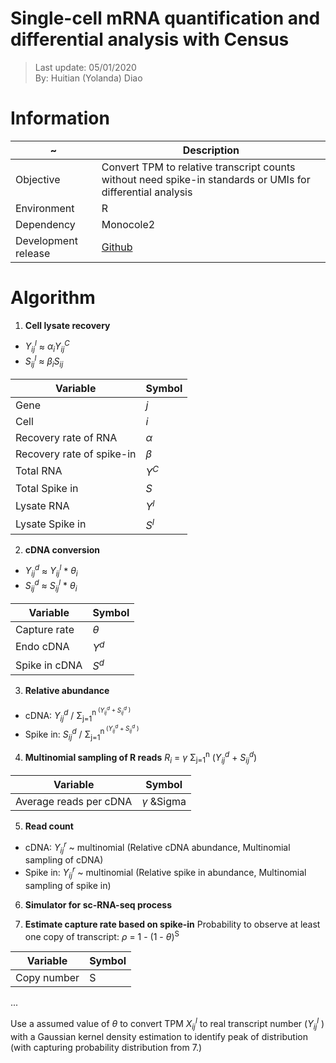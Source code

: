 # Single-cell mRNA quantification and differential analysis with Census
> Last update: 05/01/2020 <br>
> By: Huitian (Yolanda) Diao

# Information 
| ~ | Description |
| --- | --- |
| Objective | Convert TPM to relative transcript counts without need spike-in standards or UMIs for differential analysis |
| Environment | R |
| Dependency | Monocole2 |
| Development release | [Github](https://github.com/cole-trapnell-lab/monocle-release) |

# Algorithm
1. **Cell lysate recovery** <br>
  - *Y<sub>ij</sub><sup>l</sup>* ≈ *&alpha;<sub>i</sub>Y<sub>ij</sub><sup>C</sup>* <br>
  - *S<sub>ij</sub><sup>l</sup>* ≈ *&beta;<sub>i</sub>S<sub>ij</sub>*
 
| Variable | Symbol |
| --- | --- |
| Gene | *j* |
| Cell | *i* |
| Recovery rate of RNA |  *&alpha;* |
| Recovery rate of spike-in | *&beta;* |
| Total RNA | *Y<sup>C</sup>* |
| Total Spike in | *S* |
| Lysate RNA | *Y<sup>l</sup>* |
| Lysate Spike in | *S<sup>l</sup>* |

2. **cDNA conversion** <br>
  - *Y<sub>ij</sub><sup>d</sup>* ≈ *Y<sub>ij</sub><sup>l</sup>* * *&theta;<sub>i</sub>* <br>
  - *S<sub>ij</sub><sup>d</sup>* ≈ *S<sub>ij</sub><sup>l</sup>* * *&theta;<sub>i</sub>* <br>
 
| Variable | Symbol |
| --- | --- |
| Capture rate | *&theta;* |
| Endo cDNA | *Y<sup>d</sup>* |
| Spike in cDNA | *S<sup>d<sup>* |

3. **Relative abundance** <br>
 - cDNA:  *Y<sub>ij</sub><sup>d</sup>* / &Sigma;<sub>j=1</sub><sup>n<sup> (*Y<sub>ij</sub><sup>d</sup>* +  *S<sub>ij</sub><sup>d</sup>* )
 - Spike in:  *S<sub>ij</sub><sup>d</sup>* / &Sigma;<sub>j=1</sub><sup>n<sup> (*Y<sub>ij</sub><sup>d</sup>* +  *S<sub>ij</sub><sup>d</sup>* ) 

4. **Multinomial sampling of R reads**
*R<sub>i</sub>* = *&gamma;* &Sigma;<sub>j=1</sub><sup>n</sup> (*Y<sub>ij</sub><sup>d</sup>* +  *S<sub>ij</sub><sup>d</sup>*)

| Variable | Symbol |
| --- | --- |
| Average reads per cDNA | *&gamma;* &Sigma |

5. **Read count**
  - cDNA: *Y<sub>ij</sub><sup>r</sup>* ~ multinomial (Relative cDNA abundance, Multinomial sampling of cDNA)
  - Spike in: *Y<sub>ij</sub><sup>r</sup>* ~ multinomial (Relative spike in abundance, Multinomial sampling of spike in)

6. **Simulator for sc-RNA-seq process**

7. **Estimate capture rate based on spike-in**
Probability to observe at least one copy of transcript: *&rho;* = 1 - (1 - *&theta;*)<sup>S</sup>

| Variable | Symbol |
| --- | --- |
| Copy number | S |

...

Use a assumed value of *&theta;* to convert TPM *X<sub>ij</sub><sup>l</sup>*  to real transcript number (*Y<sub>ij</sub><sup>l</sup>* ) with a Gaussian kernel density estimation to identify peak of distribution (with capturing probability distribution from 7.)


